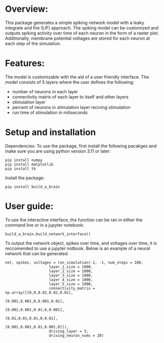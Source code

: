 # Overview: 
This package generates a simple spiking network model with a leaky integrate and fire (LIF) approach. The spiking model can be customized and outputs spiking activity over time of each neuron in the form of a raster plot. Additionally, membrane potential voltages are stored for each neuron at each step of the simulation.

# Features:
The model is customizable with the aid of a user friendly interface. The model consists of 5 layers where the user defines the following:
- number of neurons in each layer
- connectivity matrix of each layer to itself and other layers
- stimulation layer
- percent of neurons in stimulation layer reciving stimulation
- run time of stimulation in miliseconds

# Setup and installation 
Dependencies:
To use the package, first install the following pacakges and make sure you are using python version 3.11 or later:
```
pip install numpy
pip install matplotlib
pip install tk
```

Install the package:
```
pip install build_a_brain
```

# User guide:
To use the interactive interface, the function can be ran in either the command line or in a jupyter notebook:
```
build_a_brain.build_network_interface()
```
To output the network object, spikes over time, and voltages over time, it is reccomended to use a jupyter notbook. Below is an example of a neural network that can be generated.
```
net, spikes, voltages = run_simulation(-1, -1, num_steps = 100,
                    layer_1_size = 1000,
                    layer_2_size = 1000,
                    layer_3_size = 1000,
                    layer_4_size = 1000,
                    layer_5_size = 1000,
                    connectivity_matrix = np.array([[0,0,0.02,0.02,0.01],
                                                    [0.001,0.001,0,0.001,0.01],
                                                    [0.001,0.001,0.01,0,0.001],
                                                    [0.01,0.01,0.01,0,0.01],
                                                    [0.001,0.001,0.01,0.001,0]]),
                    driving_layer = 3,
                    driving_neuron_nums = 20)
```
